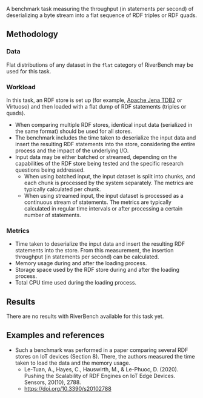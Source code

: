 A benchmark task measuring the throughput (in statements per second) of deserializing a byte stream into a flat sequence of RDF triples or RDF quads.

## Methodology

### Data

Flat distributions of any dataset in the `flat` category of RiverBench may be used for this task.

### Workload

In this task, an RDF store is set up (for example, [Apache Jena TDB2](https://jena.apache.org/documentation/tdb2/index.html) or Virtuoso) and then loaded with a flat dump of RDF statements (triples or quads).

- When comparing multiple RDF stores, identical input data (serialized in the same format) should be used for all stores.
- The benchmark includes the time taken to deserialize the input data and insert the resulting RDF statements into the store, considering the entire process and the impact of the underlying I/O.
- Input data may be either batched or streamed, depending on the capabilities of the RDF store being tested and the specific research questions being addressed.
    - When using batched input, the input dataset is split into chunks, and each chunk is processed by the system separately. The metrics are typically calculated per chunk.
    - When using streamed input, the input dataset is processed as a continuous stream of statements. The metrics are typically calculated in regular time intervals or after processing a certain number of statements.

### Metrics

- Time taken to deserialize the input data and insert the resulting RDF statements into the store. From this measurement, the insertion throughput (in statements per second) can be calculated.
- Memory usage during and after the loading process.
- Storage space used by the RDF store during and after the loading process.
- Total CPU time used during the loading process.

## Results

There are no results with RiverBench available for this task yet.

## Examples and references

- Such a benchmark was performed in a paper comparing several RDF stores on IoT devices (Section 8). There, the authors measured the time taken to load the data and the memory usage.
    - Le-Tuan, A., Hayes, C., Hauswirth, M., & Le-Phuoc, D. (2020). Pushing the Scalability of RDF Engines on IoT Edge Devices. Sensors, 20(10), 2788.
    - https://doi.org/10.3390/s20102788
